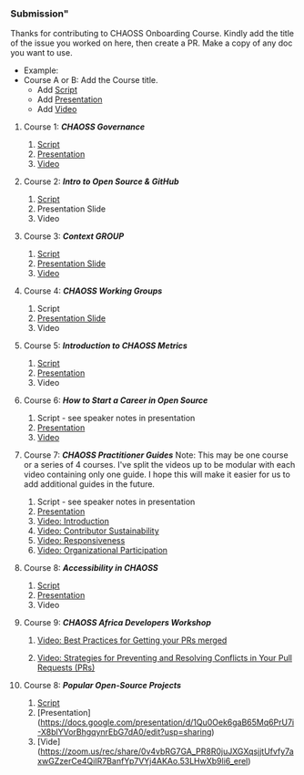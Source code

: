 ### Submission"

Thanks for contributing to CHAOSS Onboarding Course.
Kindly add the title of the issue you worked on here, then create a PR. Make a copy of any doc you want to use.

*   Example:
*   Course A or B: Add the Course title.
    *   Add [Script](https://github.com/chaoss/education/pull/62)
    *   Add [Presentation](https://github.com/chaoss/education/pull/62)
    *   Add [Video](https://github.com/chaoss/education/pull/62)

1.  Course 1: ***CHAOSS Governance***
    1.  [Script](https://docs.google.com/document/d/1xl5Mi0YKTF-hr44Wf7TK3Zv5bKARw_eY6PERx2YVr0M/preview)
    2.  [Presentation](https://docs.google.com/presentation/d/1yRONCzo0hP0xl-K-5ZDmeM_4wX7xHosZcc6dQic1gJ8/preview)
    3.  [Video](https://zoom.us/rec/share/JAzEpdmirE0vHWNKnvvffH-SXwP1oB1tfKmFkx4lkxFnvstgFTXCEEsHvPKBr4-V.WZ4NAVJeVxAkdnGF1)

2.  Course 2: ***Intro to Open Source & GitHub***
    1.  [Script](https://docs.google.com/document/d/1qwVboKEYJRM312MkoJPcu7UjBm-gM9Lye6dagY7j-jQ/edit#heading=h.q0gypueqnu1)
    2.  Presentation Slide
    3.  Video

3.  Course 3: ***Context GROUP***
    1.  [Script](https://docs.google.com/document/d/1zMHxMU28yJeJSoiM_3ieQ5LCA6gVT-oOeJdpbYILjdQ/edit)
    2.  [Presentation Slide](https://docs.google.com/presentation/d/15MVlO0bboFia_1TghekRxTDt_1EOu5mk6TsIhcBCDuE/edit#slide=id.g26aba8065f7_0_0)
    3.  [Video](https://zoom.us/rec/share/T54xlqLjwdrSTK14ctcaexZEL6AI-in-046FtAct8ju-IKNvnTfztM-np5VTCsxs.jixC0a68f-WtvdwV)

4.  Course 4: ***CHAOSS Working Groups***
    1.  Script
    2.  [Presentation Slide](https://docs.google.com/presentation/d/1EmT8ernp-0oSBWgJFwaUs_lnF0af9_x6pFVNBKJt5bk/edit#slide=id.g26d138aa9af_0_10)
    3.  Video

5.  Course 5: ***Introduction to CHAOSS Metrics***
    1.  [Script](https://docs.google.com/document/d/1-rOhnannOvnQBJ3EtRwm-N4NhnE_gl8CfvRPjCxxkEE/edit)
    2.  [Presentation](https://docs.google.com/presentation/d/1XvpRYcg4Kv69dSX5Q4mBFlap9S6KuIF4JG19zLQH2lY/edit#slide=id.g2ab5a4dbc5f_0_5)
    3.  Video

6.  Course 6: ***How to Start a Career in Open Source***
    1.  Script - see speaker notes in presentation
    2.  [Presentation](https://docs.google.com/presentation/d/1035T5lpJDnRFTu98piqd7hVkFF230ggFYLjM4LkPfRM/edit?usp=sharing)
    3.  [Video](https://drive.google.com/file/d/1IPAuyLBVl8qLA4W-UV1qoSkyMZ-tFLle/view?usp=drive_link)

7.  Course 7: ***CHAOSS Practitioner Guides***
    Note: This may be one course or a series of 4 courses. I've split the videos up to be modular with each video containing only one guide. I hope this will make it easier for us to add additional guides in the future.
    1.  Script - see speaker notes in presentation
    2.  [Presentation](https://docs.google.com/presentation/d/1W5TkIXGBX1A8mYcY3aUHEvENK8av26S2kvRpm2WxAMA/edit?usp=drive_link)
    3.  [Video: Introduction](https://drive.google.com/file/d/1IavY6YIxRCs6PR4iLpbJew4fa4mo4XPf/view?usp=drive_link)
    4.  [Video: Contributor Sustainability](https://drive.google.com/file/d/1InxWRVVvxPTkEiUvXfL6MgfghsR9URYu/view?usp=drive_link)
    5.  [Video: Responsiveness](https://drive.google.com/file/d/1Is5LPdwqSUdP9C4RLJejKGQHOjXiowLd/view?usp=drive_link)
    6.  [Video: Organizational Participation](https://drive.google.com/file/d/1IzH7tm14ftuLjO0z79zq6dWycU0nTUI9/view?usp=drive_link)

8.  Course 8: ***Accessibility in CHAOSS***
    1.  [Script](https://docs.google.com/document/d/188T3yGG7Oy_JLBcZ6iA8Q_Kyxblc0Gewlaj6ieqTyxI/edit)
    2.  [Presentation](https://docs.google.com/presentation/d/1XvpRYcg4Kv69dSX5Q4mBFlap9S6KuIF4JG19zLQH2lY/edit#slide=id.g2ab5a4dbc5f_0_5)
    3.  Video

9.  Course 9: ***CHAOSS Africa Developers Workshop***
    1.  [Video: Best Practices for Getting your PRs merged ](https://www.youtube.com/watch?v=9DpdGVaEMvw\&list=PL60k37cxI-HRHmoXfVzKX_U-y6V-5cuer\&index=3\&t=772s)

    2.  [Video: Strategies for Preventing and Resolving Conflicts in Your Pull Requests (PRs) ](https://www.youtube.com/watch?v=FdM4-O0p6AI\&list=PL60k37cxI-HRHmoXfVzKX_U-y6V-5cuer\&index=1\&t=556s)

10. Course 8: ***Popular Open-Source Projects***
    1.  [Script](https://docs.google.com/document/d/1woK0jG9ALkOvJPU5KmNnMDIp879Rdk3wMfe15J52Xh0/edit?usp=sharing)
    2.  [Presentation]  (https://docs.google.com/presentation/d/1Qu0Oek6gaB65Mq6PrU7i-X8blYVorBhgqynrEbG7dA0/edit?usp=sharing)
    3.  [Vide]  (https://zoom.us/rec/share/0v4vbRG7GA_PR8R0juJXGXqsjjtUfvfy7axwGZzerCe4QiIR7BanfYp7VYj4AKAo.53LHwXb9li6_erel)
